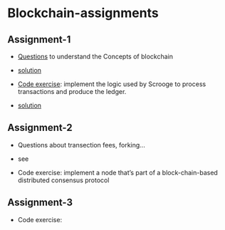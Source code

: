 # Blockchain-assignments
## Assignment-1
- [Questions](https://github.com/heisthere/Blockchain-assignments/blob/master/assignment-1/sheet1.pdf) to understand the Concepts of blockchain 
* [solution](https://github.com/heisthere/Blockchain-assignments/blob/master/assignment-1/Blockchain_1.pdf)
- [Code exercise](https://github.com/heisthere/Blockchain-assignments/blob/master/assignment-1/Assignment1.pdf): implement the logic used by Scrooge to process transactions and produce the ledger.
* [solution](https://github.com/heisthere/Blockchain-assignments/blob/master/assignment-1/Blockchain_1.pdf)
## Assignment-2
- Questions about transection fees, forking...
* see []()
- Code exercise: implement a node that’s part of a block-chain-based distributed consensus protocol
## Assignment-3
- Code exercise: 
